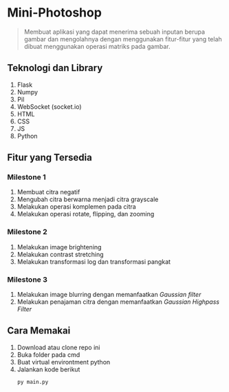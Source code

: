 # Mini-Photoshop
> Membuat aplikasi yang dapat menerima sebuah inputan berupa gambar dan mengolahnya dengan menggunakan fitur-fitur yang telah dibuat menggunakan operasi matriks pada gambar.

## Teknologi dan Library
1. Flask
2. Numpy
3. Pil
4. WebSocket (socket.io)
5. HTML
6. CSS
7. JS
8. Python

## Fitur yang Tersedia
### Milestone 1
1. Membuat citra negatif
2. Mengubah citra berwarna menjadi citra grayscale
3. Melakukan operasi komplemen pada citra
4. Melakukan operasi rotate, flipping, dan zooming
### Milestone 2
1. Melakukan image brightening
2. Melakukan contrast stretching
3. Melakukan transformasi log dan transformasi pangkat
### Milestone 3
1. Melakukan image blurring dengan memanfaatkan <em>Gaussian filter</em>
2. Melakukan penajaman citra dengan memanfaatkan <em>Gaussian Highpass Filter</em>

## Cara Memakai
1. Download atau clone repo ini
2. Buka folder pada cmd
3. Buat virtual environtment python
4. Jalankan kode berikut
    ```
    py main.py
    ```